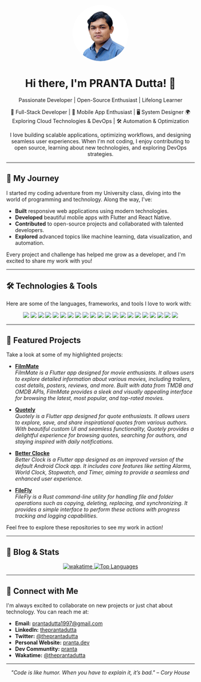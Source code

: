 <div align="center">
  <div align="center">
  <img src="./avatar.png" alt="Pranta Dutta" width="150" height="150" style="border-radius: 50%; object-fit: cover;">
</div>

  <h1>Hi there, I'm PRANTA Dutta! 👋</h1>
  <p>
    Passionate Developer | Open-Source Enthusiast | Lifelong Learner  
  </p>
  <p>
    🚀 Full-Stack Developer | 📱 Mobile App Enthusiast | 🖥️ System Designer  
    🌍 Exploring Cloud Technologies & DevOps | 🛠️ Automation & Optimization  
  </p>
  <p>
    I love building scalable applications, optimizing workflows, and designing seamless user experiences.  
    When I'm not coding, I enjoy contributing to open source, learning about new technologies, and exploring DevOps strategies.
  </p>
</div>

---

## 🚀 My Journey

I started my coding adventure from my University class, diving into the world of programming and technology. Along the way, I've:
- **Built** responsive web applications using modern technologies.
- **Developed** beautiful mobile apps with Flutter and React Native.
- **Contributed** to open-source projects and collaborated with talented developers.
- **Explored** advanced topics like machine learning, data visualization, and automation.

Every project and challenge has helped me grow as a developer, and I'm excited to share my work with you!

---

## 🛠️ Technologies & Tools

Here are some of the languages, frameworks, and tools I love to work with:


<div align="center">
  
  <img src="https://img.shields.io/badge/Python-3776AB?style=flat&logo=python&logoColor=white" />
  <img src="https://img.shields.io/badge/JavaScript-F7DF1E?style=flat&logo=javascript&logoColor=black" />
  <img src="https://img.shields.io/badge/React-20232A?style=flat&logo=react&logoColor=61DAFB" />
  <img src="https://img.shields.io/badge/Node.js-339933?style=flat&logo=node.js&logoColor=white" />
  <img src="https://img.shields.io/badge/Docker-2496ED?style=flat&logo=docker&logoColor=white" />
  <img src="https://img.shields.io/badge/Flutter-02569B?style=flat&logo=flutter&logoColor=white" />
  <img src="https://img.shields.io/badge/Dart-0175C2?style=flat&logo=dart&logoColor=white" />
  <img src="https://img.shields.io/badge/Cloud_Computing-4285F4?style=flat&logo=google-cloud&logoColor=white" />
  <img src="https://img.shields.io/badge/Kubernetes-326CE5?style=flat&logo=kubernetes&logoColor=white" />
  <img src="https://img.shields.io/badge/React_Native-20232A?style=flat&logo=react&logoColor=61DAFB" />
  <img src="https://img.shields.io/badge/TypeScript-3178C6?style=flat&logo=typescript&logoColor=white" />
  <img src="https://img.shields.io/badge/Kotlin-0095D5?style=flat&logo=kotlin&logoColor=white" />
  <img src="https://img.shields.io/badge/Next.js-000000?style=flat&logo=next.js&logoColor=white" />
  <img src="https://img.shields.io/badge/API-FF4500?style=flat&logo=postman&logoColor=white" />
  <img src="https://img.shields.io/badge/ASP.NET_Core-512BD4?style=flat&logo=dot-net&logoColor=white" />
  <img src="https://img.shields.io/badge/Git-F05032?style=flat&logo=git&logoColor=white" />
  <img src="https://img.shields.io/badge/PostgreSQL-336791?style=flat&logo=postgresql&logoColor=white" />
  <img src="https://img.shields.io/badge/SQL_Server-CC2927?style=flat&logo=microsoft-sql-server&logoColor=white" />
  <img src="https://img.shields.io/badge/Go-00ADD8?style=flat&logo=go&logoColor=white" />
  <img src="https://img.shields.io/badge/Rust-000000?style=flat&logo=rust&logoColor=white" />
  <img src="https://img.shields.io/badge/Microservices-6f42c1?style=flat" />

</div>



---

## 📁 Featured Projects

Take a look at some of my highlighted projects:

- [**FilmMate**](https://github.com/theprantadutta/filmmate_flutter_app)  
  *FilmMate is a Flutter app designed for movie enthusiasts. It allows users to explore detailed information about various movies, including trailers, cast details, posters, reviews, and more. Built with data from TMDB and OMDB APIs, FilmMate provides a sleek and visually appealing interface for browsing the latest, most popular, and top-rated movies.*

- [**Quotely**](https://github.com/theprantadutta/project_flutter_app)  
  *Quotely is a Flutter app designed for quote enthusiasts. It allows users to explore, save, and share inspirational quotes from various authors. With beautiful custom UI and seamless functionality, Quotely provides a delightful experience for browsing quotes, searching for authors, and staying inspired with daily notifications.*

- [**Better Clocke**](https://github.com/theprantadutta/better_clock_flutter_app)  
  *Better Clock is a Flutter app designed as an improved version of the default Android Clock app. It includes core features like setting Alarms, World Clock, Stopwatch, and Timer, aiming to provide a seamless and enhanced user experience.*

- [**FileFly**](https://github.com/theprantadutta/filefly)  
  *FileFly is a Rust command-line utility for handling file and folder operations such as copying, deleting, replacing, and synchronizing. It provides a simple interface to perform these actions with progress tracking and logging capabilities.*

Feel free to explore these repositories to see my work in action!

---

## 📝 Blog & Stats

<div align="center">
  <a href="https://wakatime.com/@7f7f07a4-92f5-46b1-a2e7-4b621eb779b9">
    <img src="https://wakatime.com/badge/user/7f7f07a4-92f5-46b1-a2e7-4b621eb779b9.svg" alt="wakatime" />
  </a>

  <!-- <a href="https://github.com/theprantadutta">
    <img src="https://github-readme-stats.vercel.app/api?username=theprantadutta&show_icons=true&theme=radical" alt="GitHub Stats" />
  </a> -->

  <a href="https://github.com/theprantadutta">
    <img src="https://github-readme-stats.vercel.app/api/top-langs/?username=theprantadutta&layout=compact&theme=radical" alt="Top Languages" />
  </a>
</div>


---

## 🤝 Connect with Me

I'm always excited to collaborate on new projects or just chat about technology. You can reach me at:

- **Email:** [prantadutta1997@gmail.com](mailto:prantadutta1997@gmail.com)
- **LinkedIn:** [theprantadutta](https://www.linkedin.com/in/theprantadutta)
- **Twitter:** [@theprantadutta](https://twitter.com/theprantadutta)
- **Personal Website:** [pranta.dev](https://pranta.dev)
- **Dev Communtity:** [pranta](https://dev.to/pranta)
- **Wakatime:** [@theprantadutta](https://wakatime.com/@theprantadutta)

---

<div align="center">
  <i>"Code is like humor. When you have to explain it, it’s bad." – Cory House</i>
</div>
